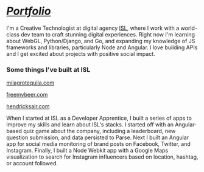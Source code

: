 [*Portfolio*](http://clarepolitano.com)
=========

I'm a Creative Technologist at digital agency [ISL](http://istrategylabs.com/), where I work with a world-class dev team to craft stunning digital experiences. Right now I'm learning about WebGL, Python/Django, and Go, and expanding my knowledge of JS frameworks and libraries, particularly Node and Angular. I love building APIs and I get excited about projects with positive social impact.

### Some things I've built at ISL ###
[milagrotequila.com](http://milagrotequila.com)

[freemybeer.com](https://freemybeer.com)

[hendricksair.com](http://hendricksair.com/)


When I started at ISL as a Developer Apprentice, I built a series of apps to improve my skills and learn about ISL's stacks. I started off with an Angular-based quiz game about the company, including a leaderboard, new question submission, and data persisted to Parse. Next I built an Angular app for social media monitoring of brand posts on Facebook, Twitter, and Instagram. Finally, I built a Node Webkit app with a Google Maps visualization to search for Instagram influencers based on location, hashtag, or account followed.